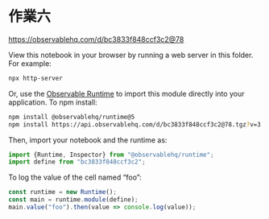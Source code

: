 # 作業六

https://observablehq.com/d/bc3833f848ccf3c2@78

View this notebook in your browser by running a web server in this folder. For
example:

~~~sh
npx http-server
~~~

Or, use the [Observable Runtime](https://github.com/observablehq/runtime) to
import this module directly into your application. To npm install:

~~~sh
npm install @observablehq/runtime@5
npm install https://api.observablehq.com/d/bc3833f848ccf3c2@78.tgz?v=3
~~~

Then, import your notebook and the runtime as:

~~~js
import {Runtime, Inspector} from "@observablehq/runtime";
import define from "bc3833f848ccf3c2";
~~~

To log the value of the cell named “foo”:

~~~js
const runtime = new Runtime();
const main = runtime.module(define);
main.value("foo").then(value => console.log(value));
~~~
